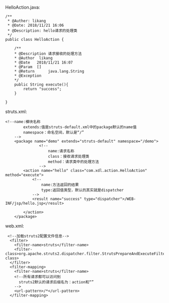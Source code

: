 HelloAction.java:

    /**
     * @Auther: likang
     * @Date: 2018/11/21 16:06
     * @Description: hello请求的处理类
     */
    public class HelloAction {

        /**
        * @Description 请求接收的处理方法
        * @Author  likang
        * @Date   2018/11/21 16:07
        * @Param  []
        * @Return      java.lang.String
        * @Exception
        */
        public String execute(){
            return "success";
        }

    }


struts.xml:

    <!--name:模块名称
            extends:值是struts-default.xml中的package默认的name值
            namespace：命名空间，默认是“/”
        -->
        <package name="demo" extends="struts-default" namespace="/demo">
                   <!--
                       name:请求名称
                       class：接收请求处理类
                       method：请求类中的处理方法
                   -->
            <action name="hello" class="com.xdl.action.HelloAction" method="execute">
                <!--
                    name:方法返回的结果
                    type:返回值类型，默认的其实就是dispatcher
                -->
                <result name="success" type="dispatcher">/WEB-INF/jsp/hello.jsp</result>

            </action>
        </package>

web.xml:

     <!--加载struts2配置文件信息-->
      <filter>
        <filter-name>struts</filter-name>
        <filter-class>org.apache.struts2.dispatcher.filter.StrutsPrepareAndExecuteFilter</filter-class>
      </filter>
      <filter-mapping>
        <filter-name>struts</filter-name>
        <!--所有请求都可以访问到
          struts2默认的请求后缀名为：action和“”
        -->
        <url-pattern>/*</url-pattern>
      </filter-mapping>
